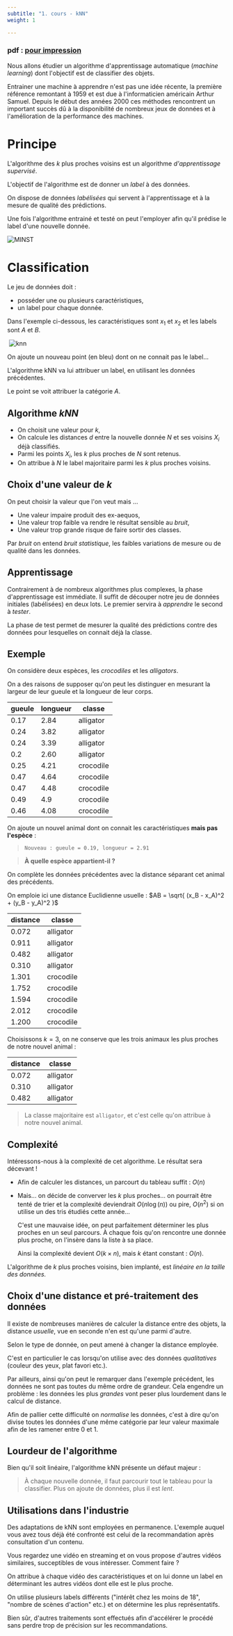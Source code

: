 ```yaml
---
subtitle: "1. cours - kNN"
weight: 1

---
```


### pdf : [pour impression](./1_intro.pdf)


Nous allons étudier un algorithme d'apprentissage automatique (_machine learning_)
dont l'objectif est de classifier des objets.

Entrainer une machine à apprendre n'est pas une idée récente, la première
référence remontant à 1959 et est due
à l'informaticien américain Arthur Samuel. Depuis le début des années 2000 ces
méthodes rencontrent un important succès dû à la disponibilité de nombreux jeux
de données et à l'amélioration de la performance des machines.

# Principe

L'algorithme des $k$ plus proches voisins est un algorithme
_d'apprentissage supervisé_.

L'objectif de l'algorithme est de donner un _label_ à des données.

On dispose de données _labélisées_ qui servent à l'apprentissage et à la mesure
de qualité des prédictions.

Une fois l'algorithme entrainé et testé on peut l'employer afin qu'il prédise
le label d'une nouvelle donnée.

![MINST](/docs/nsi/cours_premiere/algorithmique/knn/1_cours/img/0.png)




# Classification

Le jeu de données doit :

* posséder une ou plusieurs caractéristiques,
* un label pour chaque donnée.

Dans l'exemple ci-dessous, les caractéristiques sont $x_1$ et $x_2$ et les 
labels sont $A$ et $B$.


$~$![knn](/docs/nsi/cours_premiere/algorithmique/knn/1_cours/img/1.png)

On ajoute un nouveau point (en bleu) dont on ne connait pas le label...

L'algorithme kNN va lui attribuer un label, en utilisant les données précédentes.

Le point se voit attribuer la catégorie $A$.

## Algorithme $kNN$


* On choisit une valeur pour $k$,
* On calcule les distances $d$ entre la nouvelle donnée $N$ et ses voisins $X_i$ déjà
  classifiés.
* Parmi les points $X_i$, les $k$ plus proches de $N$ sont retenus.
* On attribue à $N$ le label majoritaire parmi les $k$ plus proches voisins.

## Choix d'une valeur de $k$

On peut choisir la valeur que l'on veut mais ...

* Une valeur impaire produit des ex-aequos,
* Une valeur trop faible va rendre le résultat sensible au _bruit_,
* Une valeur trop grande risque de faire sortir des classes.

Par _bruit_ on entend _bruit statistique_, les faibles variations de mesure
ou de qualité dans les données.

## Apprentissage

Contrairement à de nombreux algorithmes plus complexes, la phase d'apprentissage
est immédiate. Il suffit de découper notre jeu de données initiales (labélisées)
en deux lots. Le premier servira à _apprendre_ le second à _tester_.

La phase de test permet de mesurer la qualité des prédictions contre des données
pour lesquelles on connait déjà la classe.


## Exemple

On considère deux espèces, les _crocodiles_ et les _alligators_.

On a des raisons de supposer qu'on peut les distinguer en mesurant la
largeur de leur gueule et la longueur de leur corps.

| gueule  | longueur | classe    |
|---------|----------|-----------|
| 0.17    | 2.84     | alligator |
| 0.24    | 3.82     | alligator |
| 0.24    | 3.39     | alligator |
| 0.2     | 2.60     | alligator |
| 0.25    | 4.21     | crocodile |
| 0.47    | 4.64     | crocodile |
| 0.47    | 4.48     | crocodile |
| 0.49    | 4.9      | crocodile |
| 0.46    | 4.08     | crocodile |

On ajoute un nouvel animal dont on connait les caractéristiques **mais pas l'espèce** :

> `Nouveau : gueule = 0.19, longueur = 2.91`

> **À quelle espèce appartient-il ?**

On complète les données précédentes avec la distance séparant cet animal
des précédents.

On emploie ici une distance Euclidienne usuelle : $AB = \sqrt{ (x_B - x_A)^2 + (y_B - y_A)^2 }$

| distance | classe    |
|----------|-----------|
| 0.072    | alligator |
| 0.911    | alligator |
| 0.482    | alligator |
| 0.310    | alligator |
| 1.301    | crocodile |
| 1.752    | crocodile |
| 1.594    | crocodile |
| 2.012    | crocodile |
| 1.200    | crocodile |


Choisissons $k=3$, on ne conserve que les trois animaux les plus proches
de notre nouvel animal :

| distance | classe    |
|----------|-----------|
| 0.072    | alligator |
| 0.310    | alligator |
| 0.482    | alligator |

> La classe majoritaire est `alligator`, et c'est celle qu'on attribue à notre
> nouvel animal.


## Complexité

Intéressons-nous à la complexité de cet algorithme. Le résultat sera décevant !

* Afin de calculer les distances, un parcourt du tableau suffit : $O(n)$
* Mais... on décide de converver les $k$ plus proches... on pourrait être tenté
  de trier et la complexité deviendrait $O(n\log(n))$ ou pire, $O(n^2)$
  si on utilise un des tris étudiés cette année...

  C'est une mauvaise idée, on peut parfaitement déterminer les plus proches
  en un seul parcours. À chaque fois qu'on rencontre une donnée plus proche,
  on l'insère dans la liste à sa place.

  Ainsi la complexité devient $O(k \times n)$, mais $k$ étant constant : $O(n)$.

L'algorithme de $k$ plus proches voisins, bien implanté, est _linéaire en la taille des données._

## Choix d'une distance et pré-traitement des données

Il existe de nombreuses manières de calculer la distance entre des objets,
la distance _usuelle_, vue en seconde n'en est qu'une parmi d'autre.

Selon le type de donnée, on peut amené à changer la distance employée.

C'est en particulier le cas lorsqu'on utilise avec des données _qualitatives_
(couleur des yeux, plat favori etc.).

Par ailleurs, ainsi qu'on peut le remarquer dans l'exemple précédent, les données
ne sont pas toutes du même ordre de grandeur. Cela engendre un problème :
les données les plus _grandes_ vont peser plus lourdement dans le calcul de distance.

Afin de pallier cette difficulté on _normalise_ les données, c'est à dire
qu'on divise toutes les données d'une même catégorie par leur valeur maximale
afin de les ramener entre 0 et 1.

## Lourdeur de l'algorithme

Bien qu'il soit linéaire, l'algorithme kNN présente un défaut majeur :

> À chaque nouvelle donnée, il faut parcourir tout le tableau pour la classifier.
> Plus on ajoute de données, plus il est _lent_.

## Utilisations dans l'industrie

Des adaptations de kNN sont employées en permanence. L'exemple auquel vous avez
tous déjà été confronté est celui de la recommandation après consultation d'un contenu.

Vous regardez une vidéo en streaming et on vous propose d'autres vidéos similaires,
succeptibles de vous intéresser. Comment faire ?

On attribue à chaque vidéo des caractéristiques et on lui donne un label en 
déterminant les autres vidéos dont elle est le plus proche.

On utilise plusieurs labels différents ("intérêt chez les moins de 18",
"nombre de scènes d'action" etc.) et on détermine les plus représentatifs.

Bien sûr, d'autres traitements sont effectués afin d'accélérer le procédé sans perdre
trop de précision sur les recommandations.
